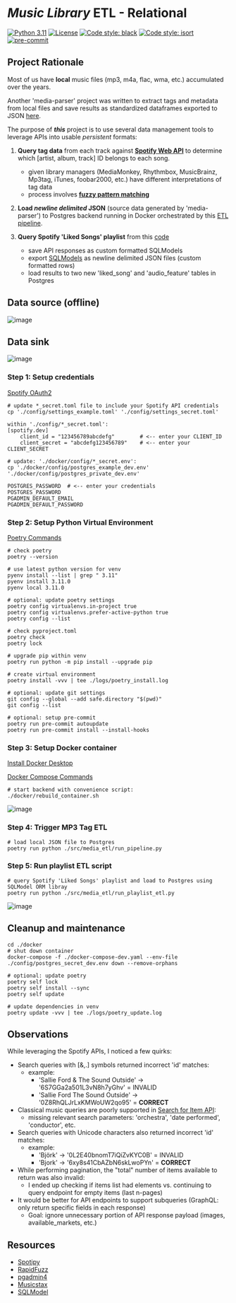 # *Music Library* ETL - Relational

[![Python 3.11](https://img.shields.io/badge/python-3.11-blue.svg)](https://www.python.org/downloads/release/python-311/)
[![License](https://img.shields.io/badge/license-MIT-blue.svg)](https://opensource.org/licenses/MIT)
[![Code style: black](https://img.shields.io/badge/code%20style-black-000000.svg)](https://github.com/psf/black)
[![Code style: isort](https://img.shields.io/badge/%20imports-isort-%231674b1)](https://pycqa.github.io/isort/)
[![pre-commit](https://img.shields.io/badge/pre--commit-enabled-blue?logo=pre-commit&logoColor=white)](https://github.com/pre-commit/pre-commit)

## Project Rationale
Most of us have **local** music files (mp3, m4a, flac, wma, etc.) accumulated over the years.

Another 'media-parser' project was written to extract tags and metadata from local files and save results as standardized dataframes exported to JSON [here](./data/local_media_extract.json).

The purpose of **_this_** project is to use several data management tools to leverage APIs into usable *persistent* formats:
1) **Query tag data** from each track against **[Spotify Web API](https://developer.spotify.com/documentation/web-api/reference/get-users-saved-tracks)** to determine which [artist, album, track] ID belongs to each song.
   * given library managers (MediaMonkey, Rhythmbox, MusicBrainz, Mp3tag, iTunes, foobar2000, etc.) have different interpretations of tag data
   * process involves **[fuzzy pattern matching](https://github.com/maxbachmann/rapidfuzz)**

2) **Load *newline delimited* JSON** (source data generated by 'media-parser') to Postgres backend running in Docker orchestrated by this [ETL pipeline](./src/media_etl/run_pipeline.py).

3) **Query Spotify 'Liked Songs' playlist** from this [code](./src/media_etl/run_playlist_etl.py)
   * save API responses as custom formatted SQLModels
   * export [SQLModels](./src/media_etl/sql/models.py) as newline delimited JSON files (custom formatted rows)
   * load results to two new 'liked_song' and 'audio_feature' tables in Postgres

## Data source (offline)
![image](./img/local_media_extract.png)

## Data sink
![image](./img/datagrip_tables.png)


### Step 1: Setup credentials
[Spotify OAuth2](https://developer.spotify.com/documentation/general/guides/authorization/)
```
# update *_secret.toml file to include your Spotify API credentials
cp './config/settings_example.toml' './config/settings_secret.toml'

within './config/*_secret.toml':
[spotify.dev]
    client_id = "123456789abcdefg"        # <-- enter your CLIENT_ID
    client_secret = "abcdefg123456789"    # <-- enter your CLIENT_SECRET

# update: './docker/config/*_secret.env':
cp './docker/config/postgres_example_dev.env' './docker/config/postgres_private_dev.env'

POSTGRES_PASSWORD  # <-- enter your credentials
POSTGRES_PASSWORD
PGADMIN_DEFAULT_EMAIL
PGADMIN_DEFAULT_PASSWORD
```

### Step 2: Setup Python Virtual Environment
[Poetry Commands](https://python-poetry.org/docs/cli/)
```
# check poetry
poetry --version

# use latest python version for venv
pyenv install --list | grep " 3.11"
pyenv install 3.11.0
pyenv local 3.11.0

# optional: update poetry settings
poetry config virtualenvs.in-project true
poetry config virtualenvs.prefer-active-python true
poetry config --list

# check pyproject.toml
poetry check
poetry lock

# upgrade pip within venv
poetry run python -m pip install --upgrade pip

# create virtual environment
poetry install -vvv | tee ./logs/poetry_install.log

# optional: update git settings
git config --global --add safe.directory "$(pwd)"
git config --list

# optional: setup pre-commit
poetry run pre-commit autoupdate
poetry run pre-commit install --install-hooks
```

### Step 3: Setup Docker container
[Install Docker Desktop](https://www.docker.com/products/docker-desktop)

[Docker Compose Commands](https://docs.docker.com/engine/reference/commandline/compose/)
```
# start backend with convenience script:
./docker/rebuild_container.sh
```
![image](./img/docker.png)

### Step 4: Trigger MP3 Tag ETL
```
# load local JSON file to Postgres
poetry run python ./src/media_etl/run_pipeline.py
```

### Step 5: Run playlist ETL script
```
# query Spotify 'Liked Songs' playlist and load to Postgres using SQLModel ORM libray
poetry run python ./src/media_etl/run_playlist_etl.py
```

![image](./img/tqdm_status.png)


## Cleanup and maintenance
```
cd ./docker
# shut down container
docker-compose -f ./docker-compose-dev.yaml --env-file ./config/postgres_secret_dev.env down --remove-orphans

# optional: update poetry
poetry self lock
poetry self install --sync
poetry self update

# update dependencies in venv
poetry update -vvv | tee ./logs/poetry_update.log
```

## Observations
While leveraging the Spotify APIs, I noticed a few quirks:
* Search queries with [&,.] symbols returned incorrect 'id' matches:
  * example:
    * 'Sallie Ford & The Sound Outside' -> '6S7GGa2a501L3vN8h7yGhv' = INVALID
    * 'Sallie Ford The Sound Outside' -> '0Z8RhQLJrLxKMWoUW2qo95' = **CORRECT**
* Classical music queries are poorly supported in [Search for Item API](https://developer.spotify.com/documentation/web-api/reference/search):
  * missing relevant search parameters: 'orchestra', 'date performed', 'conductor', etc.
* Search queries with Unicode characters also returned incorrect 'id' matches:
  * example:
    * 'Björk' -> '0L2E40bnomT7iQiZvKYC0B' = INVALID
    * 'Bjork' -> '6xy8s41CbAZbN6skLwoPYn' = **CORRECT**
* While performing pagination, the "total" number of items available to return was also invalid:
  * I ended up checking if items list had elements vs. continuing to query endpoint for empty items (last n-pages)
* It would be better for API endpoints to support subqueries (GraphQL: only return specific fields in each response)
  * Goal: ignore unnecessary portion of API response payload (images, available_markets, etc.)


## Resources
* [Spotipy](https://spotipy.readthedocs.io)
* [RapidFuzz](https://github.com/maxbachmann/rapidfuzz)
* [pgadmin4](https://www.pgadmin.org/docs/pgadmin4/latest/container_deployment.html)
* [Musicstax](https://musicstax.com/search)
* [SQLModel](https://sqlmodel.tiangolo.com/)
